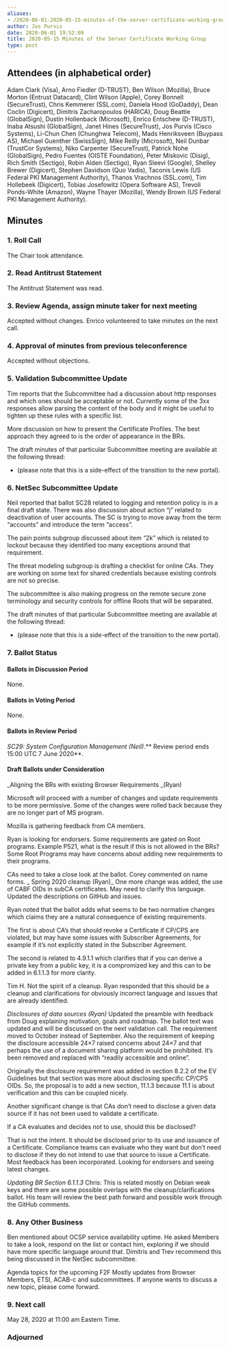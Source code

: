 ```yaml
---
aliases:
- /2020-06-01-2020-05-15-minutes-of-the-server-certificate-working-group/
author: Jos Purvis
date: 2020-06-01 19:52:09
title: 2020-05-15 Minutes of the Server Certificate Working Group
type: post
---
```


## Attendees (in alphabetical order) 

Adam Clark (Visa), Arno Fiedler (D-TRUST), Ben Wilson (Mozilla), Bruce Morton (Entrust Datacard), Clint Wilson (Apple), Corey Bonnell (SecureTrust), Chris Kemmerer (SSL.com), Daniela Hood (GoDaddy), Dean Coclin (Digicert), Dimitris Zacharopoulos (HARICA), Doug Beattie (GlobalSign), Dustin Hollenback (Microsoft), Enrico Entschew (D-TRUST), Inaba Atsushi (GlobalSign), Janet Hines (SecureTrust), Jos Purvis (Cisco Systems), Li-Chun Chen (Chunghwa Telecom), Mads Henriksveen (Buypass AS), Michael Guenther (SwissSign), Mike Reilly (Microsoft), Neil Dunbar (TrustCor Systems), Niko Carpenter (SecureTrust), Patrick Nohe (GlobalSign), Pedro Fuentes (OISTE Foundation), Peter Miskovic (Disig), Rich Smith (Sectigo), Robin Alden (Sectigo), Ryan Sleevi (Google), Shelley Brewer (Digicert), Stephen Davidson (Quo Vadis), Taconis Lewis (US Federal PKI Management Authority), Thanos Vrachnos (SSL.com), Tim Hollebeek (Digicert), Tobias Josefowitz (Opera Software AS), Trevoli Ponds-White (Amazon), Wayne Thayer (Mozilla), Wendy Brown (US Federal PKI Management Authority).

## Minutes 

### 1. Roll Call 

The Chair took attendance.

### 2. Read Antitrust Statement 

The Antitrust Statement was read.

### 3. Review Agenda, assign minute taker for next meeting 

Accepted without changes. Enrico volunteered to take minutes on the next call.

### 4. Approval of minutes from previous teleconference 

Accepted without objections.

### 5. Validation Subcommittee Update 

Tim reports that the Subcommittee had a discussion about http responses and which ones should be acceptable or not. Currently some of the 3xx responses allow parsing the content of the body and it might be useful to tighten up these rules with a specific list.

More discussion on how to present the Certificate Profiles. The best approach they agreed to is the order of appearance in the BRs.

The draft minutes of that particular Subcommittee meeting are available at the following thread:

- (please note that this is a side-effect of the transition to the new portal).

### 6. NetSec Subcommittee Update 

Neil reported that ballot SC28 related to logging and retention policy is in a final draft state. There was also discussion about action “j” related to deactivation of user accounts. The SC is trying to move away from the term “accounts” and introduce the term “access”.

The pain points subgroup discussed about item “2k” which is related to lockout because they identified too many exceptions around that requirement.

The threat modeling subgroup is drafting a checklist for online CAs. They are working on some text for shared credentials because existing controls are not so precise.

The subcommittee is also making progress on the remote secure zone terminology and security controls for offline Roots that will be separated.

The draft minutes of that particular Subcommittee meeting are available at the following thread:

- (please note that this is a side-effect of the transition to the new portal).

### 7. Ballot Status 

#### Ballots in Discussion Period 

None.

#### Ballots in Voting Period 

None.

#### Ballots in Review Period 

_SC29: System Configuration Management (Neil)_.** Review period ends 15:00 UTC 7 June 2020**.

#### Draft Ballots under Consideration 

\_Aligning the BRs with existing Browser Requirements \_(Ryan)

Microsoft will proceed with a number of changes and update requirements to be more permissive. Some of the changes were rolled back because they are no longer part of MS program.

Mozilla is gathering feedback from CA members.

Ryan is looking for endorsers. Some requirements are gated on Root programs. Example P521, what is the result if this is not allowed in the BRs? Some Root Programs may have concerns about adding new requirements to their programs.

CAs need to take a close look at the ballot. Corey commented on name forms.
\_
Spring 2020 cleanup (Ryan)\_
One more change was added, the use of CABF OIDs in subCA certificates. May need to clarify this language. Updated the descriptions on GitHub and issues.

Ryan noted that the ballot adds what seems to be two normative changes which claims they are a natural consequence of existing requirements.

The first is about CA’s that should revoke a Certificate if CP/CPS are violated, but may have some issues with Subscriber Agreements, for example if it’s not explicitly stated in the Subscriber Agreement.

The second is related to 4.9.1.1 which clarifies that if you can derive a private key from a public key, it is a compromized key and this can to be added in 6.1.1.3 for more clarity.

Tim H. Not the spirit of a cleanup. Ryan responded that this should be a cleanup and clarifications for obviously incorrect language and issues that are already identified.

_Disclosures of data sources (Ryan)_
Updated the preamble with feedback from Doug explaining motivation, goals and roadmap. The ballot text was updated and will be discussed on the next validation call. The requirement moved to October instead of September. Also the requirement of keeping the disclosure accessible 24×7 raised concerns about 24×7 and that perhaps the use of a document sharing platform would be prohibited. It’s been removed and replaced with “readily accessible and online”.

Originally the disclosure requirement was added in section 8.2.2 of the EV Guidelines but that section was more about disclosing specific CP/CPS OIDs. So, the proposal is to add a new section, 11.1.3 because 11.1 is about verification and this can be coupled nicely.

Another significant change is that CAs don’t need to disclose a given data source if it has not been used to validate a certificate.

If a CA evaluates and decides not to use, should this be disclosed?

That is not the intent. It should be disclosed prior to its use and issuance of a Certificate. Compliance teams can evaluate who they want but don’t need to disclose if they do not intend to use that source to issue a Certificate. Most feedback has been incorporated. Looking for endorsers and seeing latest changes.

_Updating BR Section 6.1.1.3_
Chris: This is related mostly on Debian weak keys and there are some possible overlaps with the cleanup/clarifications ballot. His team will review the best path forward and possible work through the GitHub comments.

### 8. Any Other Business 

Ben mentioned about OCSP service availability uptime. He asked Members to take a look, respond on the list or contact him, exploring if we should have more specific language around that. Dimitris and Trev recommend this being discussed in the NetSec subcommittee.

Agenda topics for the upcoming F2F
Mostly updates from Browser Members, ETSI, ACAB-c and subcommittees. If anyone wants to discuss a new topic, please come forward.

### 9. Next call 

May 28, 2020 at 11:00 am Eastern Time.

### Adjourned